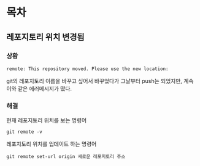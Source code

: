 # 목차

## 레포지토리 위치 변경됨
### 상황
````
remote: This repository moved. Please use the new location:
````
git의 레포지토리 이름을 바꾸고 싶어서 바꾸었다가 그날부터 push는 되었지만, 계속 이와 같은 에러메시지가 떴다.

### 해결
현재 레포지토리 위치를 보는 명령어
````
git remote -v
````
레포지토리 위치를 업데이트 하는 명령어
````
git remote set-url origin 새로운 레포지토리 주소
````